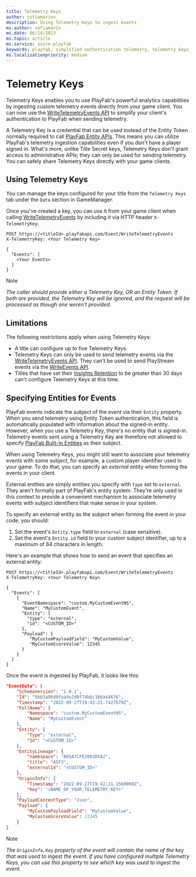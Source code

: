 ```yaml
---
title: Telemetry Keys
author: sofiamarinv
description: Using Telemetry Keys to ingest events
ms.author: sofiamarin
ms.date: 06/14/2023
ms.topic: article
ms.service: azure-playfab
keywords: playfab, simplified authentication telemetry, telemetry keys, telemetry
ms.localizationpriority: medium
---
```


# Telemetry Keys

Telemetry Keys enables you to use PlayFab's powerful analytics capabilities by ingesting custom telemetry events directly from your game client. You can now use the [WriteTelemetryEvents API](/rest/api/playfab/events/play-stream-events/write-telemetry-events) to simplify your client's authentication to PlayFab when sending telemetry.

A Telemetry Key is a credential that can be used instead of the Entity Token normally required to call [PlayFab Entity APIs](../../features/data/entities/index.md). This means you can utilize PlayFab's telemetry ingestion capabilities even if you don't have a player signed in. What's more, unlike Title Secret keys, Telemetry Keys don't grant access to administrative APIs; they can only be used for sending telemetry. You can safely share Telemetry Keys directly with your game clients.

## Using Telemetry Keys

You can manage the keys configured for your title from the `Telemetry Keys` tab under the `Data` section in GameManager.

Once you've created a key, you can use it from your game client when calling [WriteTelemetryEvents](/rest/api/playfab/events/play-stream-events/write-telemetry-events) by including it via HTTP header `X-TelemetryKey`:

```HTTP
POST https://<titleId>.playfabapi.com/Event/WriteTelemetryEvents
X-TelemetryKey: <Your Telemetry Key>

{
  "Events": [
    <Your Events>
  ]
}
```

> [!NOTE]
> _The caller should provide either a Telemetry Key, OR an Entity Token. If both are provided, the Telemetry Key will be ignored, and the request will be processed as though one weren't provided._

## Limitations

The following restrictions apply when using Telemetry Keys:
* A title can configure up to five Telemetry Keys.
* Telemetry Keys can only be used to send telemetry events via the [WriteTelemetryEvents API](/rest/api/playfab/events/play-stream-events/write-telemetry-events). They can't be used to send PlayStream events via the [WriteEvents API](/rest/api/playfab/events/play-stream-events/write-events).
* Titles that have set their [Insights Retention](../legacy/insights/performance-retention.md) to be 
greater than 30 days can't configure Telemetry Keys at this time.

## Specifying Entities for Events

PlayFab events indicate the subject of the event via their `Entity` property. When you send telemetry using Entity Token authentication, this field is automatically populated with information about the signed-in entity. However, when you use a Telemetry Key, there's no entity that is signed-in. Telemetry events sent using a Telemetry Key are therefore not allowed to specify [PlayFab Built-In Entities](../../features/data/entities/available-built-in-entity-types.md) as their subject.

When using Telemetry Keys, you might still want to associate your telemetry events with some subject, for example, a custom player identifier used in your game. To do that, you can specify an *external* entity when forming the events in your client.

External entities are simply entities you specify with `type` set to `external`. They aren't formally part of PlayFab's entity system. They're only used in this context to provide a convenient mechanism to associate telemetry events with subject identifiers that make sense in your system.

To specify an external entity as the subject when forming the event in your code, you should:

1. Set the event's `Entity.type` field to `external` (case sensitive).
2. Set the event's `Entity.id` field to your custom subject identifier, up to a maximum of 64 characters in length.


Here's an example that shows how to send an event that specifies an external entity:

```HTTP
POST https://<titleId>.playfabapi.com/Event/WriteTelemetryEvents
X-TelemetryKey: <Your Telemetry Key>

{
  "Events": [
    {
      "EventNamespace": "custom.MyCustomEventNS",
      "Name": "MyCustomEvent",
      "Entity": {
        "type": "external",
        "id": "<CUSTOM_ID>"
      },
      "Payload": {
         "MyCustomPayloadField": "MyCustomValue",
         "MyCustomScoreValue": 12345
      }
    }
  ]
}
```

Once the event is ingested by PlayFab, it looks like this:

```JSON
"EventData": { 
    "SchemaVersion": "2.0.1", 
    "Id": "9bb3a96d0faa4e2d9f74b6c166a44676", 
    "Timestamp": "2022-09-27T19:42:21.7427679Z", 
    "FullName": { 
        "Namespace": "custom.MyCustomEventNS", 
        "Name": "MyCustomEvent" 
    }, 
    "Entity": { 
        "Type": "external",
        "Id": "<CUSTOM_ID>"
    }, 
    "EntityLineage": { 
        "namespace": "B85A7CFE2803D5A2",
        "title": "A5F3",
        "externalId": "<CUSTOM_ID>"
    }, 
    "OriginInfo": { 
        "Timestamp": "2022-09-27T19:42:21.1560000Z",
        "Key": "<NAME_OF_YOUR_TELEMETRY_KEY>"
    }, 
    "PayloadContentType": "Json", 
    "Payload": { 
        "MyCustomPayloadField": "MyCustomValue",
        "MyCustomScoreValue": 12345
    } 
} 
```

> [!NOTE]
> _The `OriginInfo.Key` property of the event will contain the name of the key that was used to ingest the event. If you have configured multiple Telemetry Keys, you can use this property to see which key was used to ingest the event._
